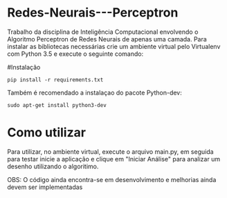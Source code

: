 # Redes-Neurais---Perceptron
Trabalho da disciplina de Inteligência Computacional envolvendo o Algoritmo Perceptron de Redes Neurais de apenas uma camada. Para instalar as bibliotecas necessárias crie um ambiente virtual pelo Virtualenv com Python 3.5 e execute o seguinte comando:

#Instalação
```
pip install -r requirements.txt
```
Também é recomendado a instalaçao do pacote Python-dev:
```
sudo apt-get install python3-dev
```
# Como utilizar
Para utilizar, no ambiente virtual, execute o arquivo main.py, em seguida para testar inicie a aplicação e clique em "Iniciar Análise" para analizar um desenho utilizando o algoritimo.



OBS: O código ainda encontra-se em desenvolvimento e melhorias ainda devem ser implementadas
